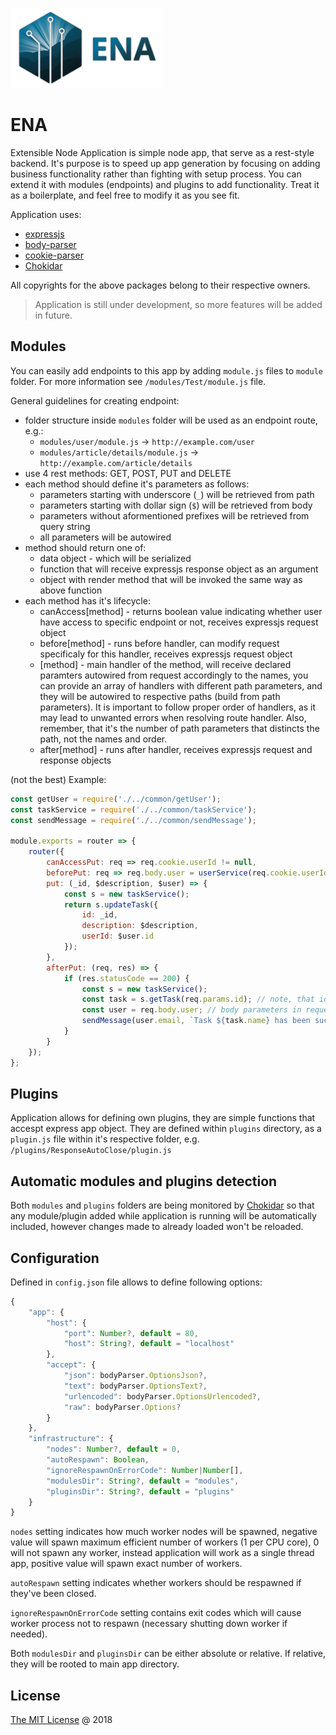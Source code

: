 ![alt text](/img/logo-wide-128.png)

# ENA
Extensible Node Application is simple node app, that serve as a rest-style backend. It's purpose is to speed up app generation by focusing on adding business functionality rather than fighting with setup process. You can extend it with modules (endpoints) and plugins to add functionality. Treat it as a boilerplate, and feel free to modify it as you see fit.

Application uses:
- [expressjs](https://www.npmjs.com/package/express)
- [body-parser](https://www.npmjs.com/package/body-parser)
- [cookie-parser](https://www.npmjs.com/package/cookie-parser)
- [Chokidar](https://www.npmjs.com/package/chokidar)

All copyrights for the above packages belong to their respective owners.

> Application is still under development, so more features will be added in future.

## Modules
You can easily add endpoints to this app by adding `module.js` files to `module` folder. For more information see `/modules/Test/module.js` file.

General guidelines for creating endpoint:
- folder structure inside `modules` folder will be used as an endpoint route, e.g.:
  - `modules/user/module.js` -> `http://example.com/user`
  - `modules/article/details/module.js` -> `http://example.com/article/details`
- use 4 rest methods: GET, POST, PUT and DELETE
- each method should define it's parameters as follows:
  - parameters starting with underscore (`_`) will be retrieved from path
  - parameters starting with dollar sign (`$`) will be retrieved from body
  - parameters without aformentioned prefixes will be retrieved from query string
  - all parameters will be autowired
- method should return one of:
  - data object - which will be serialized
  - function that will receive expressjs response object as an argument
  - object with render method that will be invoked the same way as above function
- each method has it's lifecycle:
  - canAccess\[method\] - returns boolean value indicating whether user have access to specific endpoint or not, receives expressjs request object 
  - before\[method\] - runs before handler, can modify request specificaly for this handler, receives expressjs request object
  - \[method\] - main handler of the method, will receive declared paramters autowired from request accordingly to the names, you can provide an array of handlers with different path parameters, and they will be autowired to respective paths (build from path parameters). It is important to follow proper order of handlers, as it may lead to unwanted errors when resolving route handler. Also, remember, that it's the number of path parameters that distincts the path, not the names and order.
  - after\[method\] - runs after handler, receives expressjs request and response objects

(not the best) Example:
```javascript
const getUser = require('./../common/getUser');
const taskService = require('./../common/taskService');
const sendMessage = require('./../common/sendMessage');

module.exports = router => {
    router({
        canAccessPut: req => req.cookie.userId != null,
        beforePut: req => req.body.user = userService(req.cookie.userId),
        put: (_id, $description, $user) => {
            const s = new taskService();
            return s.updateTask({
                id: _id,
                description: $description,
                userId: $user.id
            });
        },
        afterPut: (req, res) => {
            if (res.statusCode == 200) {
                const s = new taskService();
                const task = s.getTask(req.params.id); // note, that id parameter from path does not use '_' character in it's name
                const user = req.body.user; // body parameters in request object does also does not use prefix
                sendMessage(user.email, `Task ${task.name} has been successfully updated`);
            }
        }
    });
};
```

## Plugins
Application allows for defining own plugins, they are simple functions that accespt express app object. They are defined within `plugins` directory, as a `plugin.js` file within it's respective folder, e.g. `/plugins/ResponseAutoClose/plugin.js`

## Automatic modules and plugins detection
Both `modules` and `plugins` folders are being monitored by [Chokidar](https://www.npmjs.com/package/chokidar) so that any module/plugin added while application is running will be automatically included, however changes made to already loaded won't be reloaded.

## Configuration
Defined in `config.json` file allows to define following options:
```javascript
{
    "app": {
        "host": {
            "port": Number?, default = 80,
            "host": String?, default = "localhost"
        },
        "accept": {
            "json": bodyParser.OptionsJson?,
            "text": bodyParser.OptionsText?,
            "urlencoded": bodyParser.OptionsUrlencoded?,
            "raw": bodyParser.Options?
        }
    },
    "infrastructure": {
        "nodes": Number?, default = 0,
        "autoRespawn": Boolean,
        "ignoreRespawnOnErrorCode": Number|Number[],
        "modulesDir": String?, default = "modules",
        "pluginsDir": String?, default = "plugins"
    }
}
```

`nodes` setting indicates how much worker nodes will be spawned, negative value will spawn maximum efficient number of workers (1 per CPU core),
0 will not spawn any worker, instead application will work as a single thread app, positive value will spawn exact number of workers.

`autoRespawn` setting indicates whether workers should be respawned if they've been closed.

`ignoreRespawnOnErrorCode` setting contains exit codes which will cause worker process not to respawn (necessary shutting down worker if needed).

Both `modulesDir` and `pluginsDir` can be either absolute or relative. If relative, they will be rooted to main app directory.

## License

[The MIT License](https://opensource.org/licenses/MIT) @ 2018

